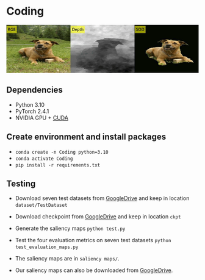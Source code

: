 # Coding

![](demo_video.gif)

## Dependencies
- Python 3.10
- PyTorch 2.4.1
- NVIDIA GPU + [CUDA](https://developer.nvidia.com/cuda-downloads)

## Create environment and install packages
- `conda create -n Coding python=3.10`
- `conda activate Coding`
- `pip install -r requirements.txt`

## Testing

- Download seven test datasets from [GoogleDrive](https://drive.google.com/drive/folders/1xgq6xN7L1wAfUcR-bJuue_VqJ81J2d52?usp=sharing) and keep in location 
`dataset/TestDataset`

- Download checkpoint from [GoogleDrive](https://drive.google.com/drive/folders/19nnI3-COJpvlXPg-y7LfnLx4ZdvA8eXk?usp=sharing) and keep in location 
`ckpt`

- Generate the saliency maps
`python test.py`

- Test the four evaluation metrics on seven test datasets
`python test_evaluation_maps.py`


- The saliency maps are in `saliency maps/`.
 
- Our saliency maps can also be downloaded from [GoogleDrive](https://drive.google.com/drive/folders/1-MxTy_3Yn5Ji-cYeK9mElmlTtSHpHGlz?usp=sharing).
